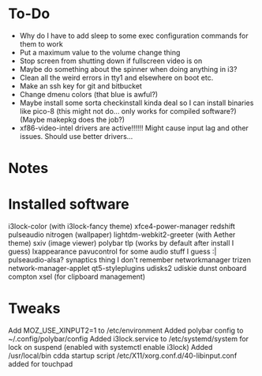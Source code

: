 # To-Do
- Why do I have to add sleep to some exec configuration commands for them to work
- Put a maximum value to the volume change thing
- Stop screen from shutting down if fullscreen video is on
- Maybe do something about the spinner when doing anything in i3?
- Clean all the weird errors in tty1 and elsewhere on boot etc.
- Make an ssh key for git and bitbucket
- Change dmenu colors (that blue is awful?)
- Maybe install some sorta checkinstall kinda deal so I can install binaries like pico-8 (this might not do... only works for compiled software?) (Maybe makepkg does the job?)
- xf86-video-intel drivers are active!!!!!! Might cause input lag and other issues. Should use better drivers...

# Notes

# Installed software
i3lock-color (with i3lock-fancy theme)
xfce4-power-manager
redshift
pulseaudio
nitrogen (wallpaper)
lightdm-webkit2-greeter (with Aether theme)
sxiv (image viewer)
polybar
tlp (works by default after install I guess)
lxappearance
pavucontrol for some audio stuff I guess :|
pulseaudio-alsa?
synaptics thing I don't remember
networkmanager
trizen
network-manager-applet
qt5-styleplugins
udisks2
udiskie
dunst
onboard
compton
xsel (for clipboard management)

# Tweaks
Add MOZ_USE_XINPUT2=1 to /etc/environment
Added polybar config to ~/.config/polybar/config
Added i3lock.service to /etc/systemd/system for lock on suspend (enabled with systemctl enable i3lock)
Added /usr/local/bin cdda startup script
/etc/X11/xorg.conf.d/40-libinput.conf added for touchpad

